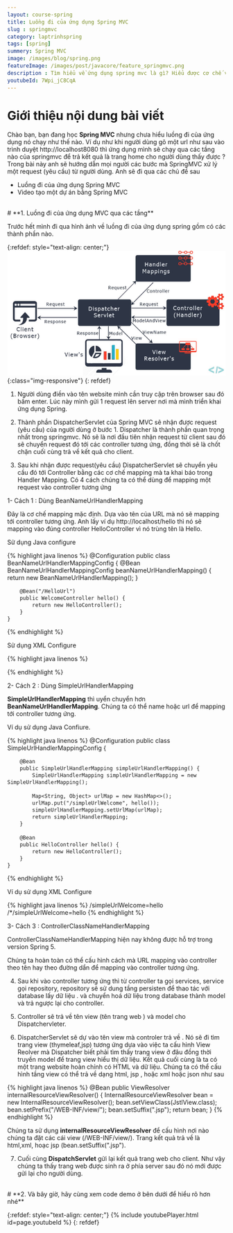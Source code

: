 ```yaml
---
layout: course-spring
title: Luồng đi của ứng dụng Spring MVC
slug : springmvc
category: laptrinhspring
tags: [spring]
summery: Spring MVC
image: /images/blog/spring.png
featureImage: /images/post/javacore/feature_springmvc.png
description : Tìm hiểu về ứng dụng spring mvc là gì? Hiểu được cơ chế và đường đi của một ứng dụng MVC.
youtubeId: 7Wpi_jC8CqA
---
```


# **Giới thiệu nội dung bài viết**

Chào bạn, bạn đang học <b>Spring MVC</b> nhưng chưa hiểu luồng đi của ứng dụng nó chạy  như thế nào. Ví dụ như khi người dùng gõ một url như sau vào trình duyệt
http://localhost8080 thì ứng dụng mình sẽ chạy qua các tầng nào của springmvc  để trả kết quả là trang home cho người dùng thấy được ?
Trong bài này anh sẽ hướng dẫn mọi người các bước mà SpringMVC xử lý một request (yêu cầu) từ người dùng. Anh sẽ đi qua các chủ đề sau

- Luồng đi của ứng dụng Spring MVC
- Video tạo một dự án bằng Spring MVC

<br>
# **1. Luồng đi của ứng dụng MVC qua các tầng**

Trước hết mình đi qua hình ảnh về luồng đi của ứng dụng spring gồm có các thành phần nào.

{:refdef: style="text-align: center;"}
![Luồn đi của ứng dụng MVC  ](/images/post/spring/springmvcflow.jpg){:class="img-responsive"}
{: refdef}

1. Người dùng điền vào tên website mình cần truy cập trên browser sau đó bấm enter. Lúc này mình gửi 1 request lên server nơi mà mình triển khai ứng dụng Spring.

2. Thành phần DispatcherServlet của  Spring MVC sẽ nhận được request (yêu cầu) của người dùng ở bước 1. Dispatcher là thành phần quan trọng nhất trong springmvc. Nó sẽ là nơi đầu tiên nhận request từ client sau đó sẽ chuyển request đó tới các controller tương ứng, đồng thời sẽ là chốt chặn cuối cùng trả về kết quả cho client.

3. Sau khi nhận được request(yêu cầu) DispatcherServlet sẽ chuyển yêu cầu đó tới Controller bằng các cơ chế mapping mà ta khai báo trong Handler Mapping. Có 4 cách chúng ta có thể dùng để mapping một request vào controller tương ứng

1- Cách 1 : Dùng BeanNameUrlHandlerMapping

Đây là cơ chế mapping mặc định. Dựa vào tên của URL mà nó sẽ mapping tới controller tương ứng. Anh lấy ví dụ http://localhost/hello thì nó sẽ mapping vào đúng controller HelloController vì nó trùng tên là Hello.

Sử dụng Java configure

{% highlight java linenos %}
@Configuration
	public class BeanNameUrlHandlerMappingConfig {
	    @Bean
	    BeanNameUrlHandlerMappingConfig beanNameUrlHandlerMapping() {
	        return new BeanNameUrlHandlerMapping();
	    }
	 
	    @Bean("/HelloUrl")
	    public WelcomeController hello() {
	        return new HelloController();
	    }
	}

{% endhighlight %}

Sử dụng XML Configure

{% highlight java linenos %}

<bean class="org.springframework.web.servlet.handler.BeanNameUrlHandlerMapping" />
	<bean name="/hello" class="com.levuguyen.HelloController" />

{% endhighlight %}

2- Cách 2 : Dùng SimpleUrlHandlerMapping

<b>SimpleUrlHandlerMapping</b> thì uyển chuyển hơn <b>BeanNameUrlHandlerMapping</b>. Chúng ta có thể name hoặc url để mapping tới controller tương ứng.

Ví dụ sử dụng Java Confiure.

{% highlight java linenos %}
@Configuration
	public class SimpleUrlHandlerMappingConfig {
	 
	    @Bean
	    public SimpleUrlHandlerMapping simpleUrlHandlerMapping() {
	        SimpleUrlHandlerMapping simpleUrlHandlerMapping = new SimpleUrlHandlerMapping();
	        
	        Map<String, Object> urlMap = new HashMap<>();
	        urlMap.put("/simpleUrlWelcome", hello());
	        simpleUrlHandlerMapping.setUrlMap(urlMap);  
	        return simpleUrlHandlerMapping;
	    }
	 
	    @Bean
	    public HelloController hello() {
	        return new HelloController();
	    }
	}
{% endhighlight %}

Ví dụ sử dụng XML Configure

{% highlight java linenos %}
<bean class="org.springframework.web.servlet.handler.SimpleUrlHandlerMapping">
	    <property name="mappings">
	        <value>
	            /simpleUrlWelcome=hello
	            /*/simpleUrlWelcome=hello
	        </value>
	    </property>
	</bean>
	<bean id="hello" class="com.levunguyen.HelloController" />
{% endhighlight %}


3- Cách 3 : ControllerClassNameHandlerMapping

ControllerClassNameHandlerMapping hiện nay không được hỗ trợ trong version Spring 5.

Chúng ta hoàn toàn có thể cấu hình cách mà URL mapping vào controller theo tên hay theo đường dẩn để mapping vào controller tương ứng.


4. Sau khi vào controller tương ứng thì từ controller ta gọi services, service gọi repository, repository sẽ sử dung tầng persisten để thao tác với database lấy dữ liệu .
và chuyển hoá dữ liệu trong database thành model và trả ngược lại cho controller.

5. Controller sẽ trả về tên view (tên trang web  ) và model cho Dispatchervleter.

6. DispatcherServlet sẽ dự vào tên view mà controler trả về . Nó sẽ đi tìm trang view (thymeleaf,jsp) tương ứng dựa vào việc ta cấu hình View Reolver mà Dispatcher biết phải tìm thấy trang view ở đâu đồng thời truyền model để trang view hiểu thị dữ liệu. Kết quả cuối cùng là ta có một trang website hoàn chỉnh có HTML và dữ liệu. Chúng ta có thể cấu hình tầng view có thể trả về dạng html, jsp , hoặc xml hoặc json như sau

{% highlight java linenos %}
@Bean
	public ViewResolver internalResourceViewResolver() {
	    InternalResourceViewResolver bean = new InternalResourceViewResolver();
	    bean.setViewClass(JstlView.class);
	    bean.setPrefix("/WEB-INF/view/");
	    bean.setSuffix(".jsp");
	    return bean;
	}
{% endhighlight %}

Chúng ta sử dụng <b>internalResourceViewResolver</b> để cấu hình nơi nào chúng ta đặt các cái view (/WEB-INF/view/). Trang kết quả trả về là html,xml, hoạc jsp (bean.setSuffix(".jsp").

7. Cuối cùng <b>DispatchServlet</b> gửi lại kết quả trang web cho client. Như vậy chúng ta thấy trang web được sinh ra ở phía server sau đó nó mới được gửi lại cho người dùng.

<br>
# **2. Và bây giờ, hãy cùng xem code demo ở bên dưới để hiểu rõ hơn nhé**

{:refdef: style="text-align: center;"}
{% include youtubePlayer.html id=page.youtubeId %}
{: refdef}

